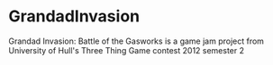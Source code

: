# GrandadInvasion
Grandad Invasion: Battle of the Gasworks is a game jam project from University of Hull's Three Thing Game contest 2012 semester 2
